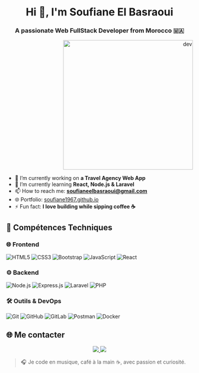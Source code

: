 <h1 align="center">Hi 👋, I'm Soufiane El Basraoui</h1>
<h3 align="center">A passionate Web FullStack Developer from Morocco 🇲🇦</h3>

<p align="right">
  <img src="https://github.com/SP-XD/SP-XD/blob/main/images/dev-working_rounded.gif?raw=true" alt="dev" width="350" />
</p>

- 🔭 I’m currently working on **a Travel Agency Web App**
- 🌱 I’m currently learning **React, Node.js & Laravel**
- 📫 How to reach me: **soufianeelbasraoui@gmail.com**
- 🌐 Portfolio: [soufiane1967.github.io](https://soufiane1967.github.io/)
- ⚡ Fun fact: **I love building while sipping coffee ☕**



## 🚀 Compétences Techniques

### 🌐 Frontend
![HTML5](https://img.shields.io/badge/HTML5-E34F26?style=for-the-badge&logo=html5&logoColor=white)
![CSS3](https://img.shields.io/badge/CSS3-1572B6?style=for-the-badge&logo=css3&logoColor=white)
![Bootstrap](https://img.shields.io/badge/Bootstrap-563D7C?style=for-the-badge&logo=bootstrap&logoColor=white)
![JavaScript](https://img.shields.io/badge/JavaScript-F7DF1E?style=for-the-badge&logo=javascript&logoColor=black)
![React](https://img.shields.io/badge/React-20232A?style=for-the-badge&logo=react&logoColor=61DAFB)

### ⚙️ Backend
![Node.js](https://img.shields.io/badge/Node.js-339933?style=for-the-badge&logo=node.js&logoColor=white)
![Express.js](https://img.shields.io/badge/Express.js-000000?style=for-the-badge&logo=express&logoColor=white)
![Laravel](https://img.shields.io/badge/Laravel-F55247?style=for-the-badge&logo=laravel&logoColor=white)
![PHP](https://img.shields.io/badge/PHP-777BB4?style=for-the-badge&logo=php&logoColor=white)

### 🛠️ Outils & DevOps
![Git](https://img.shields.io/badge/Git-F05032?style=for-the-badge&logo=git&logoColor=white)
![GitHub](https://img.shields.io/badge/GitHub-181717?style=for-the-badge&logo=github&logoColor=white)
![GitLab](https://img.shields.io/badge/GitLab-FC6D26?style=for-the-badge&logo=gitlab&logoColor=white)
![Postman](https://img.shields.io/badge/Postman-FF6C37?style=for-the-badge&logo=postman&logoColor=white)
![Docker](https://img.shields.io/badge/Docker-2496ED?style=for-the-badge&logo=docker&logoColor=white)




## 🌐 Me contacter

<p align="center">
  <a href="https://www.linkedin.com/in/votre-lien-linkedin">
    <img src="https://img.shields.io/badge/LinkedIn-0A66C2?style=for-the-badge&logo=linkedin&logoColor=white" />
  </a>
  <a href="https://soufiane1967.github.io">
    <img src="https://img.shields.io/badge/Portfolio-000000?style=for-the-badge&logo=github&logoColor=white" />
  </a>
</p>



> 🎧 Je code en musique, café à la main ☕, avec passion et curiosité.
